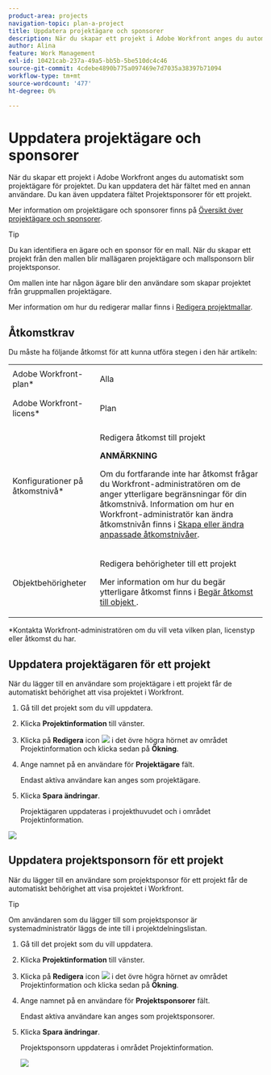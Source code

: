 ```yaml
---
product-area: projects
navigation-topic: plan-a-project
title: Uppdatera projektägare och sponsorer
description: När du skapar ett projekt i Adobe Workfront anges du automatiskt som projektägare för projektet. Du kan uppdatera det här fältet med en annan användare. Du kan även uppdatera fältet Projektsponsorer för ett projekt.
author: Alina
feature: Work Management
exl-id: 10421cab-237a-49a5-bb5b-5be510dc4c46
source-git-commit: 4cdebe4890b775a097469e7d7035a38397b71094
workflow-type: tm+mt
source-wordcount: '477'
ht-degree: 0%

---
```


# Uppdatera projektägare och sponsorer

När du skapar ett projekt i Adobe Workfront anges du automatiskt som projektägare för projektet. Du kan uppdatera det här fältet med en annan användare. Du kan även uppdatera fältet Projektsponsorer för ett projekt.

Mer information om projektägare och sponsorer finns på [Översikt över projektägare och sponsorer](../../../manage-work/projects/planning-a-project/project-owners-and-sponsors.md).

>[!TIP]
>
>Du kan identifiera en ägare och en sponsor för en mall. När du skapar ett projekt från den mallen blir mallägaren projektägare och mallsponsorn blir projektsponsor.
>
>Om mallen inte har någon ägare blir den användare som skapar projektet från gruppmallen projektägare.
>
>Mer information om hur du redigerar mallar finns i [Redigera projektmallar](../../../manage-work/projects/create-and-manage-templates/edit-templates.md).

## Åtkomstkrav

<!--drafted for P&P:

<table style="table-layout:auto"> 
 <col> 
 <col> 
 <tbody> 
  <tr> 
   <td role="rowheader">Adobe Workfront plan*</td> 
   <td> <p>Any</p> <p>  </p> </td> 
  </tr> 
  <tr> 
   <td role="rowheader">Adobe Workfront license*</td> 
   <td> <p>Current license: Standard </p> 
   Or
   <p>Legacy license: Plan </p> 
   </td> 
  </tr> 
  <tr> 
   <td role="rowheader">Access level configurations*</td> 
   <td> <p>Edit access to Projects</p> <p><b>NOTE</b>
   
   If you still don't have access, ask your Workfront administrator if they set additional restrictions in your access level. For information on how a Workfront administrator can modify your access level, see <a href="../../../administration-and-setup/add-users/configure-and-grant-access/create-modify-access-levels.md" class="MCXref xref">Create or modify custom access levels</a>.</p> </td> 
  </tr> 
  <tr> 
   <td role="rowheader">Object permissions</td> 
   <td> <p>Edit permissions to a project</p> <p>For information on requesting additional access, see <a href="../../../workfront-basics/grant-and-request-access-to-objects/request-access.md" class="MCXref xref">Request access to objects </a>.</p> </td> 
  </tr> 
 </tbody> 
</table>
-->

Du måste ha följande åtkomst för att kunna utföra stegen i den här artikeln:

<table style="table-layout:auto"> 
 <col> 
 <col> 
 <tbody> 
  <tr> 
   <td role="rowheader">Adobe Workfront-plan*</td> 
   <td> <p>Alla</p> <p>  </p> </td> 
  </tr> 
  <tr> 
   <td role="rowheader">Adobe Workfront-licens*</td> 
   <td> <p>Plan </p> </td> 
  </tr> 
  <tr> 
   <td role="rowheader">Konfigurationer på åtkomstnivå*</td> 
   <td> <p>Redigera åtkomst till projekt</p> <p><b>ANMÄRKNING</b>

Om du fortfarande inte har åtkomst frågar du Workfront-administratören om de anger ytterligare begränsningar för din åtkomstnivå. Information om hur en Workfront-administratör kan ändra åtkomstnivån finns i <a href="../../../administration-and-setup/add-users/configure-and-grant-access/create-modify-access-levels.md" class="MCXref xref">Skapa eller ändra anpassade åtkomstnivåer</a>.</p> </td>
</tr> 
  <tr> 
   <td role="rowheader">Objektbehörigheter</td> 
   <td> <p>Redigera behörigheter till ett projekt</p> <p>Mer information om hur du begär ytterligare åtkomst finns i <a href="../../../workfront-basics/grant-and-request-access-to-objects/request-access.md" class="MCXref xref">Begär åtkomst till objekt </a>.</p> </td> 
  </tr> 
 </tbody> 
</table>

&#42;Kontakta Workfront-administratören om du vill veta vilken plan, licenstyp eller åtkomst du har.

## Uppdatera projektägaren för ett projekt

När du lägger till en användare som projektägare i ett projekt får de automatiskt behörighet att visa projektet i Workfront.

1. Gå till det projekt som du vill uppdatera.
1. Klicka **Projektinformation** till vänster.
1. Klicka på **Redigera** icon ![](assets/qs-edit-icon.png) i det övre högra hörnet av området Projektinformation och klicka sedan på  **Ökning**.

1. Ange namnet på en användare för **Projektägare** fält.

   Endast aktiva användare kan anges som projektägare.

1. Klicka  **Spara ändringar**.

   Projektägaren uppdateras i projekthuvudet och i området Projektinformation.

![](assets/project-stakeholders-owner-highlighted-nwe-350x149.png)

## Uppdatera projektsponsorn för ett projekt

När du lägger till en användare som projektsponsor för ett projekt får de automatiskt behörighet att visa projektet i Workfront.

>[!TIP]
>
>Om användaren som du lägger till som projektsponsor är systemadministratör läggs de inte till i projektdelningslistan.

1. Gå till det projekt som du vill uppdatera.
1. Klicka **Projektinformation** till vänster.
1. Klicka på **Redigera** icon ![](assets/qs-edit-icon.png) i det övre högra hörnet av området Projektinformation och klicka sedan på  **Ökning**.

1. Ange namnet på en användare för **Projektsponsorer** fält.

   Endast aktiva användare kan anges som projektsponsorer.

1. Klicka  **Spara ändringar**.

   Projektsponsorn uppdateras i området Projektinformation.

   ![](assets/project-stakeholders-sponsor-highlighted-nwe-350x147.png)
